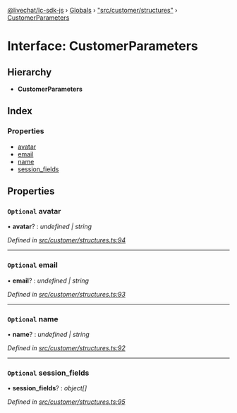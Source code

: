 [@livechat/lc-sdk-js](../README.md) › [Globals](../globals.md) › ["src/customer/structures"](../modules/_src_customer_structures_.md) › [CustomerParameters](_src_customer_structures_.customerparameters.md)

# Interface: CustomerParameters

## Hierarchy

* **CustomerParameters**

## Index

### Properties

* [avatar](_src_customer_structures_.customerparameters.md#optional-avatar)
* [email](_src_customer_structures_.customerparameters.md#optional-email)
* [name](_src_customer_structures_.customerparameters.md#optional-name)
* [session_fields](_src_customer_structures_.customerparameters.md#optional-session_fields)

## Properties

### `Optional` avatar

• **avatar**? : *undefined | string*

*Defined in [src/customer/structures.ts:94](https://github.com/livechat/lc-sdk-js/blob/228cb10/src/customer/structures.ts#L94)*

___

### `Optional` email

• **email**? : *undefined | string*

*Defined in [src/customer/structures.ts:93](https://github.com/livechat/lc-sdk-js/blob/228cb10/src/customer/structures.ts#L93)*

___

### `Optional` name

• **name**? : *undefined | string*

*Defined in [src/customer/structures.ts:92](https://github.com/livechat/lc-sdk-js/blob/228cb10/src/customer/structures.ts#L92)*

___

### `Optional` session_fields

• **session_fields**? : *object[]*

*Defined in [src/customer/structures.ts:95](https://github.com/livechat/lc-sdk-js/blob/228cb10/src/customer/structures.ts#L95)*
